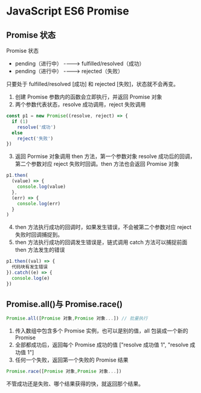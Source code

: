 # JavaScript ES6 Promise

## Promise 状态

Promise 状态

- pending（进行中） ----> fulfilled/resolved（成功）
- pending（进行中） ----> rejected（失败）

只要处于 fulfilled/resolved [成功] 和 rejected [失败]，状态就不会再变。

1. 创建 Promise 参数内的函数会立即执行，并返回 Promise 对象
2. 两个参数代表状态，resolve 成功调用，reject 失败调用

```js
const p1 = new Promise((resolve, reject) => {
  if (1)
    resolve('成功')
  else
    reject('失败')
})
```

3. 返回 Pormise 对象调用 then 方法，第一个参数对象 resolve 成功后的回调，第二个参数对应 reject 失败时回调。then 方法也会返回 Promise 对象

```js
p1.then(
  (value) => {
    console.log(value)
  },
  (err) => {
    console.log(err)
  }
)
```

4. then 方法执行成功的回调时，如果发生错误，不会被第二个参数对应 reject 失败时回调捕捉到。
5. then 方法执行成功的回调发生错误是，链式调用 catch 方法可以捕捉前面 then 方法发生的错误

```js
p1.then((val) => {
  代码块有发生错误
}).catch((e) => {
  console.log(e)
})
```

## Promise.all()与 Promise.race()

```js
Promise.all([Promise 对象,Promise 对象...]) // 批量执行
```

1. 传入数组中包含多个 Promise 实例，也可以是别的值，all 包装成一个新的 Promise
2. 全部都成功后，返回每个 Promise 成功的值 ["resolve 成功值 1", "resolve 成功值 1"]
3. 任何一个失败，返回第一个失败的 Promise 结果

```js
Promise.race([Promise 对象,Promise 对象...])
```

不管成功还是失败、哪个结果获得的快，就返回那个结果。
